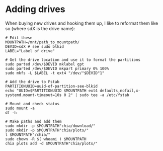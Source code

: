 # Adding drives

When buying new drives and hooking them up, I like to reformat them like so (where sdX is the drive name):

```shell
# Edit these
MOUNTPATH=/mnt/path_to_mountpath/
DEVID=sdX # see sudo blkid
LABEL="Label of drive"

# Get the drive location and use it to format the partitions
sudo parted /dev/$DEVID mklabel gpt
sudo parted /dev/$DEVID mkpart primary 0% 100%
sudo mkfs -L $LABEL -t ext4 "/dev/"$DEVID"1"

# Add the drive to Fstab
PARTITIONUUID=uuid-of-partition-see-blkid
echo "UUID=$PARTITIONUUID $MOUNTPATH ext4 defaults,nofail,x-systemd.mount-timeout=10s 0 2" | sudo tee -a /etc/fstab

# Mount and check status
sudo mount -a
df -h

# Make paths and add them
sudo mkdir -p $MOUNTPATH"chia/download/"
sudo mkdir -p $MOUNTPATH"chia/plots/"
l $MOUNTPATH"/chia/"
sudo chown -R $( whoami ) $MOUNTPATH
chia plots add -d $MOUNTPATH"chia/plots/"

```